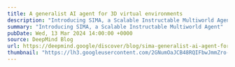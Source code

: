 ```yaml
---
title: A generalist AI agent for 3D virtual environments
description: "Introducing SIMA, a Scalable Instructable Multiworld Agent"
summary: "Introducing SIMA, a Scalable Instructable Multiworld Agent"
pubDate: Wed, 13 Mar 2024 14:00:00 +0000
source: DeepMind Blog
url: https://deepmind.google/discover/blog/sima-generalist-ai-agent-for-3d-virtual-environments/
thumbnail: "https://lh3.googleusercontent.com/2GNumOaJCB48RQIFbwJmmZro-AFdBebufxvY_ZkSdUs9RQ-0nSTgBMXuhUdIE5zpPknqevL4ZyP44PLOpJlg0U0ArlOCcJHfoOagzSnZZoXLnq7hdQ=w1200-h630-n-nu"
---
```


